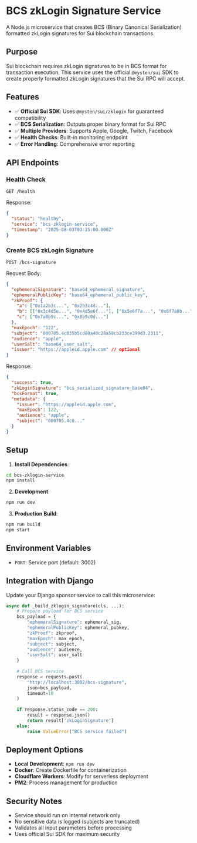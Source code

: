 # BCS zkLogin Signature Service

A Node.js microservice that creates BCS (Binary Canonical Serialization) formatted zkLogin signatures for Sui blockchain transactions.

## Purpose

Sui blockchain requires zkLogin signatures to be in BCS format for transaction execution. This service uses the official `@mysten/sui` SDK to create properly formatted zkLogin signatures that the Sui RPC will accept.

## Features

- ✅ **Official Sui SDK**: Uses `@mysten/sui/zklogin` for guaranteed compatibility
- ✅ **BCS Serialization**: Outputs proper binary format for Sui RPC
- ✅ **Multiple Providers**: Supports Apple, Google, Twitch, Facebook
- ✅ **Health Checks**: Built-in monitoring endpoint
- ✅ **Error Handling**: Comprehensive error reporting

## API Endpoints

### Health Check
```
GET /health
```

Response:
```json
{
  "status": "healthy",
  "service": "bcs-zklogin-service", 
  "timestamp": "2025-08-03T03:15:00.000Z"
}
```

### Create BCS zkLogin Signature
```
POST /bcs-signature
```

Request Body:
```json
{
  "ephemeralSignature": "base64_ephemeral_signature",
  "ephemeralPublicKey": "base64_ephemeral_public_key",
  "zkProof": {
    "a": ["0x1a2b3c...", "0x2b3c4d..."],
    "b": [["0x3c4d5e...", "0x4d5e6f..."], ["0x5e6f7a...", "0x6f7a8b..."]],
    "c": ["0x7a8b9c...", "0x8b9c0d..."]
  },
  "maxEpoch": "122",
  "subject": "000705.4c035b5cd80a40c28a58cb233ce399d3.2311",
  "audience": "apple",
  "userSalt": "base64_user_salt",
  "issuer": "https://appleid.apple.com" // optional
}
```

Response:
```json
{
  "success": true,
  "zkLoginSignature": "bcs_serialized_signature_base64",
  "bcsFormat": true,
  "metadata": {
    "issuer": "https://appleid.apple.com",
    "maxEpoch": 122,
    "audience": "apple",
    "subject": "000705.4c0..."
  }
}
```

## Setup

1. **Install Dependencies**:
```bash
cd bcs-zklogin-service
npm install
```

2. **Development**:
```bash
npm run dev
```

3. **Production Build**:
```bash
npm run build
npm start
```

## Environment Variables

- `PORT`: Service port (default: 3002)

## Integration with Django

Update your Django sponsor service to call this microservice:

```python
async def _build_zklogin_signature(cls, ...):
    # Prepare payload for BCS service
    bcs_payload = {
        "ephemeralSignature": ephemeral_sig,
        "ephemeralPublicKey": ephemeral_pubkey,
        "zkProof": zkproof,
        "maxEpoch": max_epoch,
        "subject": subject,
        "audience": audience,
        "userSalt": user_salt
    }
    
    # Call BCS service
    response = requests.post(
        "http://localhost:3002/bcs-signature",
        json=bcs_payload,
        timeout=10
    )
    
    if response.status_code == 200:
        result = response.json()
        return result['zkLoginSignature']
    else:
        raise ValueError("BCS service failed")
```

## Deployment Options

- **Local Development**: `npm run dev`
- **Docker**: Create Dockerfile for containerization
- **Cloudflare Workers**: Modify for serverless deployment
- **PM2**: Process management for production

## Security Notes

- Service should run on internal network only
- No sensitive data is logged (subjects are truncated)
- Validates all input parameters before processing
- Uses official Sui SDK for maximum security